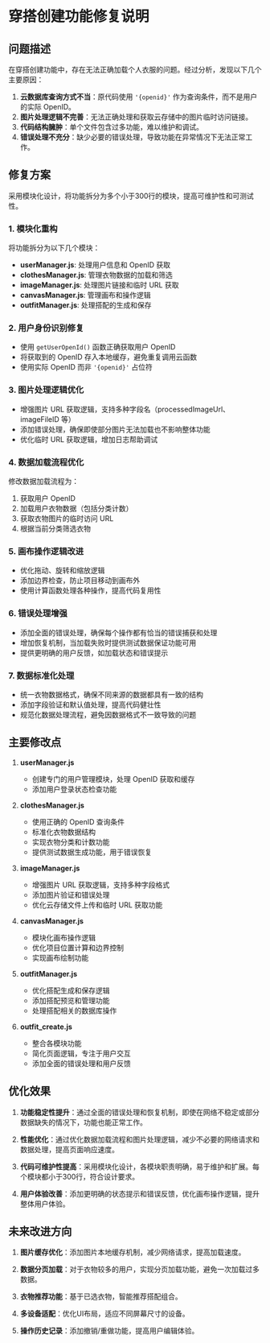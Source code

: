 # 穿搭创建功能修复说明

## 问题描述

在穿搭创建功能中，存在无法正确加载个人衣服的问题。经过分析，发现以下几个主要原因：

1. **云数据库查询方式不当**：原代码使用 `'{openid}'` 作为查询条件，而不是用户的实际 OpenID。
2. **图片处理逻辑不完善**：无法正确处理和获取云存储中的图片临时访问链接。
3. **代码结构臃肿**：单个文件包含过多功能，难以维护和调试。
4. **错误处理不充分**：缺少必要的错误处理，导致功能在异常情况下无法正常工作。

## 修复方案

采用模块化设计，将功能拆分为多个小于300行的模块，提高可维护性和可测试性。

### 1. 模块化重构

将功能拆分为以下几个模块：

- **userManager.js**: 处理用户信息和 OpenID 获取
- **clothesManager.js**: 管理衣物数据的加载和筛选
- **imageManager.js**: 处理图片链接和临时 URL 获取
- **canvasManager.js**: 管理画布和操作逻辑
- **outfitManager.js**: 处理搭配的生成和保存

### 2. 用户身份识别修复

- 使用 `getUserOpenId()` 函数正确获取用户 OpenID
- 将获取到的 OpenID 存入本地缓存，避免重复调用云函数
- 使用实际 OpenID 而非 `'{openid}'` 占位符

### 3. 图片处理逻辑优化

- 增强图片 URL 获取逻辑，支持多种字段名（processedImageUrl、imageFileID 等）
- 添加错误处理，确保即使部分图片无法加载也不影响整体功能
- 优化临时 URL 获取逻辑，增加日志帮助调试

### 4. 数据加载流程优化

修改数据加载流程为：
1. 获取用户 OpenID
2. 加载用户衣物数据（包括分类计数）
3. 获取衣物图片的临时访问 URL
4. 根据当前分类筛选衣物

### 5. 画布操作逻辑改进

- 优化拖动、旋转和缩放逻辑
- 添加边界检查，防止项目移动到画布外
- 使用计算函数处理各种操作，提高代码复用性

### 6. 错误处理增强

- 添加全面的错误处理，确保每个操作都有恰当的错误捕获和处理
- 增加恢复机制，当加载失败时提供测试数据保证功能可用
- 提供更明确的用户反馈，如加载状态和错误提示

### 7. 数据标准化处理

- 统一衣物数据格式，确保不同来源的数据都具有一致的结构
- 添加字段验证和默认值处理，提高代码健壮性
- 规范化数据处理流程，避免因数据格式不一致导致的问题

## 主要修改点

1. **userManager.js**
   - 创建专门的用户管理模块，处理 OpenID 获取和缓存
   - 添加用户登录状态检查功能

2. **clothesManager.js**
   - 使用正确的 OpenID 查询条件
   - 标准化衣物数据结构
   - 实现衣物分类和计数功能
   - 提供测试数据生成功能，用于错误恢复

3. **imageManager.js**
   - 增强图片 URL 获取逻辑，支持多种字段格式
   - 添加图片验证和错误处理
   - 优化云存储文件上传和临时 URL 获取功能

4. **canvasManager.js**
   - 模块化画布操作逻辑
   - 优化项目位置计算和边界控制
   - 实现画布绘制功能

5. **outfitManager.js**
   - 优化搭配生成和保存逻辑
   - 添加搭配预览和管理功能
   - 处理搭配相关的数据库操作

6. **outfit_create.js**
   - 整合各模块功能
   - 简化页面逻辑，专注于用户交互
   - 添加全面的错误处理和用户反馈

## 优化效果

1. **功能稳定性提升**：通过全面的错误处理和恢复机制，即使在网络不稳定或部分数据缺失的情况下，功能也能正常工作。

2. **性能优化**：通过优化数据加载流程和图片处理逻辑，减少不必要的网络请求和数据处理，提高页面响应速度。

3. **代码可维护性提高**：采用模块化设计，各模块职责明确，易于维护和扩展。每个模块都小于300行，符合设计要求。

4. **用户体验改善**：添加更明确的状态提示和错误反馈，优化画布操作逻辑，提升整体用户体验。

## 未来改进方向

1. **图片缓存优化**：添加图片本地缓存机制，减少网络请求，提高加载速度。

2. **数据分页加载**：对于衣物较多的用户，实现分页加载功能，避免一次加载过多数据。

3. **衣物推荐功能**：基于已选衣物，智能推荐搭配组合。

4. **多设备适配**：优化UI布局，适应不同屏幕尺寸的设备。

5. **操作历史记录**：添加撤销/重做功能，提高用户编辑体验。
